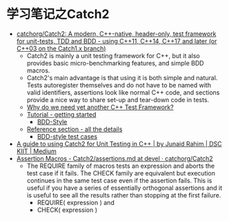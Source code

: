 # 学习笔记之Catch2

* [catchorg/Catch2: A modern, C++-native, header-only, test framework for unit-tests, TDD and BDD - using C++11, C++14, C++17 and later (or C++03 on the Catch1.x branch)](https://github.com/catchorg/Catch2)
  * Catch2 is mainly a unit testing framework for C++, but it also provides basic micro-benchmarking features, and simple BDD macros.
  * Catch2's main advantage is that using it is both simple and natural. Tests autoregister themselves and do not have to be named with valid identifiers, assertions look like normal C++ code, and sections provide a nice way to share set-up and tear-down code in tests.
  * [Why do we need yet another C++ Test Framework?](https://github.com/catchorg/Catch2/blob/devel/docs/why-catch.md#top)
  * [Tutorial - getting started](https://github.com/catchorg/Catch2/blob/devel/docs/tutorial.md#top)
    * [BDD-Style](https://github.com/catchorg/Catch2/blob/devel/docs/tutorial.md#bdd-style)
  * [Reference section - all the details](https://github.com/catchorg/Catch2/blob/devel/docs/Readme.md#top)
    * [BDD-style test cases](https://github.com/catchorg/Catch2/blob/devel/docs/test-cases-and-sections.md#bdd-style-test-cases)
* [A guide to using Catch2 for Unit Testing in C++ | by Junaid Rahim | DSC KIIT | Medium](https://medium.com/dsckiit/a-guide-to-using-catch2-for-unit-testing-in-c-f0f5450d05fb)
* [Assertion Macros - Catch2/assertions.md at devel · catchorg/Catch2](https://github.com/catchorg/Catch2/blob/devel/docs/assertions.md#assertion-macros)
  * The REQUIRE family of macros tests an expression and aborts the test case if it fails. The CHECK family are equivalent but execution continues in the same test case even if the assertion fails. This is useful if you have a series of essentially orthogonal assertions and it is useful to see all the results rather than stopping at the first failure.
    * REQUIRE( expression ) and
    * CHECK( expression )
